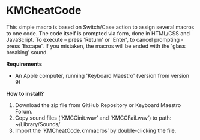 # KMCheatCode


This simple macro is based on Switch/Case action to assign several macros to one code. The code itself is prompted via form, done in HTML/CSS and JavaScript. To execute – press 'Return' or 'Enter', to cancel prompting - press 'Escape'.
If you mistaken, the macros will be ended with the 'glass breaking' sound.

**Requirements**
- An Apple computer, running 'Keyboard Maestro' (version from version 9)

**How to install?**
1. Download the zip file from GitHub Repository or Keyboard Maestro Forum.
2. Copy sound files (‘KMCCinit.wav’ and ‘KMCCFail.wav’) to path: ~/Library/Sounds/
3. Import the ‘KMCheatCode.kmmacros’ by double-clicking the file.
